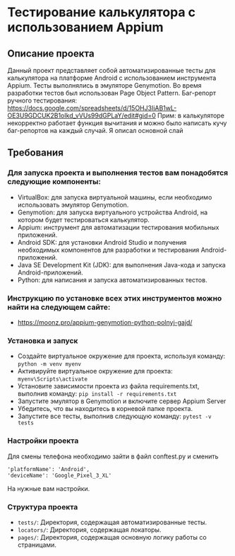 # Тестирование калькулятора с использованием Appium
## Описание проекта

Данный проект представляет собой автоматизированные тесты для калькулятора на платформе Android с использованием инструмента Appium.
Тесты выполнялись в эмуляторе Genymotion. Во время разработки тестов был использован Page Object Pattern.
Баг-репорт ручного тестирования: https://docs.google.com/spreadsheets/d/15OHJ3IiAB1wL-OE3U9GDCUK2B1oIkd_vVUs99dGPLaY/edit#gid=0
Прим: в калькуляторе некорректно работает функция вычитания и можно было написать кучу баг-репортов на каждый случай.
Я описал основной слай

## Требования

### Для запуска проекта и выполнения тестов вам понадобятся следующие компоненты:

- VirtualBox: для запуска виртуальной машины, если необходимо использовать эмулятор Genymotion.
- Genymotion: для запуска виртуального устройства Android, на котором будет тестироваться калькулятор.
- Appium: инструмент для автоматизации тестирования мобильных приложений.
- Android SDK: для установки Android Studio и получения необходимых компонентов для разработки и тестирования Android-приложений.
- Java SE Development Kit (JDK): для выполнения Java-кода и запуска Android-приложений.
- Python: для написания и запуска автоматизированных тестов.

### Инструкцию по установке всех этих инструментов можно найти на следующем сайте:
- https://moonz.pro/appium-genymotion-python-polnyj-gajd/
    
### Установка и запуск

- Создайте виртуальное окружение для проекта, используя команду: 
    `python -m venv myenv`
- Активируйте виртуальное окружение для проекта:
    `myenv\Scripts\activate`
- Установите зависимости проекта из файла requirements.txt, выполнив команду:
    `pip install -r requirements.txt`
- Запустите эмулятор в Genymotion и включите сервер Appium Server
- Убедитесь, что вы находитесь в корневой папке проекта.
- Запустите все тесты, выполнив следующую команду:
    `pytest -v tests`
    
### Настройки проекта
Для смены телефона необходимо зайти в файл conftest.py и сменить
   ```
   'platformName': 'Android',
   'deviceName': 'Google_Pixel_3_XL'
```
На нужные вам настройки.

### Структура проекта
- `tests/`: Директория, содержащая автоматизированные тесты.
- `locators/`: Директория, содержащая локаторы.
- `pages/`: Директория, содержащая основную логику работы со страницами.
